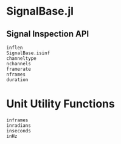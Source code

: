 # SignalBase.jl

## Signal Inspection API

```@docs
inflen
SignalBase.isinf
channeltype
nchannels
framerate
nframes
duration
```

# Unit Utility Functions

```@docs
inframes
inradians
inseconds
inHz
```
